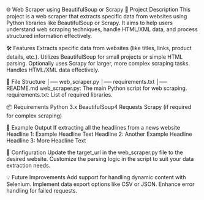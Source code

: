 🌐 Web Scraper using BeautifulSoup or Scrapy
📄 Project Description
This project is a web scraper that extracts specific data from websites using Python libraries like BeautifulSoup or Scrapy. It aims to help users understand web scraping techniques, handle HTML/XML data, and process structured information effectively.

🛠️ Features
Extracts specific data from websites (like titles, links, product details, etc.).
Utilizes BeautifulSoup for small projects or simple HTML parsing.
Optionally uses Scrapy for larger, more complex scraping tasks.
Handles HTML/XML data effectively.

📁 File Structure
│── web_scraper.py
│── requirements.txt
│── README.md
web_scraper.py: The main Python script for web scraping.
requirements.txt: List of required libraries.

📦 Requirements
Python 3.x
BeautifulSoup4
Requests
Scrapy (if required for complex scraping)

📄 Example Output
If extracting all the headlines from a news website
Headline 1: Example Headline Text
Headline 2: Another Example Headline
Headline 3: More Headline Text

🔧 Configuration
Update the target_url in the web_scraper.py file to the desired website.
Customize the parsing logic in the script to suit your data extraction needs.

💡 Future Improvements
Add support for handling dynamic content with Selenium.
Implement data export options like CSV or JSON.
Enhance error handling for failed requests.
